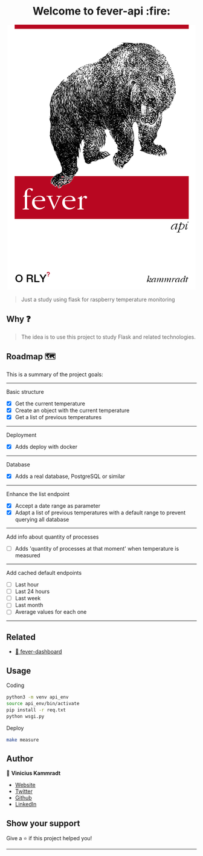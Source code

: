 <h1 align="center">Welcome to fever-api :fire: </h1>

<p align="center">
  <img src="./.images/fever-api.png" />
</p>

> Just a study using flask for raspberry temperature monitoring

## Why ❓

> The idea is to use this project to study Flask and related technologies.

## Roadmap 🗺️
This is a summary of the project goals:

---
Basic structure
- [x]  Get the current temperature
- [x]  Create an object with the current temperature
- [x]  Get a list of previous temperatures
---

Deployment
- [x]  Adds deploy with docker
---

Database
- [x] Adds a real database, PostgreSQL or similar
---

Enhance the list endpoint
- [x]  Accept a date range as parameter
- [x]  Adapt a list of previous temperatures with a default range to prevent querying all database
---

Add info about quantity of processes
- [ ]  Adds 'quantity of processes at that moment' when temperature is measured
---

Add cached default endpoints

- [ ]  Last hour
- [ ]  Last 24 hours
- [ ]  Last week
- [ ]  Last month
- [ ]  Average values for each one
---

## Related
- [🚒 fever-dashboard](https://github.com/C41949/fever-dashboard)

## Usage

Coding
```sh
python3 -m venv api_env
source api_env/bin/activate
pip install -r req.txt
python wsgi.py
```

Deploy
```sh
make measure
```

## Author

👤 **Vinicius Kammradt**

* [Website](https://kammradt.now.sh)
* [Twitter](https://twitter.com/kammzinho)
* [Github](https://github.com/kammradt)
* [LinkedIn](https://linkedin.com/in/vinicius-kammradt)

## Show your support

Give a ⭐️ if this project helped you!

***
